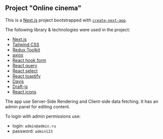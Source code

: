 ## Project "Online cinema"

This is a [Next.js](https://nextjs.org/) project bootstrapped with [`create-next-app`](https://github.com/vercel/next.js/tree/canary/packages/create-next-app).

The following library & technologies were used in the project:

- [Next.js](https://nextjs.org/)
- [Tailwind CSS](https://tailwindcss.com/)
- [Redux Toolkit](https://redux-toolkit.js.org/)
- [axios](https://github.com/axios/axios)
- [React hook form](https://react-hook-form.com/)
- [React query](https://react-query-v3.tanstack.com/)
- [React select](https://www.npmjs.com/package/react-select)
- [React toastify](https://www.npmjs.com/package/react-toastify)
- [Dayjs](https://day.js.org/)
- [Draft-js](https://draftjs.org/)
- [React icons](https://react-icons.github.io/react-icons/)

The app use Server-Side Rendering and Client-side data fetching.
It has an admin panel for editing content.

To login with admin permissions use:  
- login: `admin@admin.ru`
- password: `admin123`
